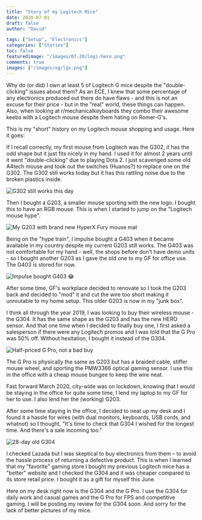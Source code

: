 ```yaml
---
title: "Story of my Logitech Mice"
date: 2020-07-01
draft: false
author: "David"

tags: ["Setup", "Electronics"]
categories: ["Stories"]
toc: false
featuredimage: "/images/07-20/logi-hero.png"
comments: true
images: ["/images/og/lgs.png"]
---
```


Why do (or did) I own at least 5 of Logitech G mice despite the "double-clicking" issues about them? As an ECE, I knew that some percentage of any electronics produced out there do have flaws - and this is not an excuse for their price - but in the "real" world, these things can happen. Also, when looking at r/mechanicalkeyboards they combo their awesome keebs with a Logitech mouse despite them hating on Romer-G's.
 
This is my "short" history on my Logitech mouse shopping and usage. Here it goes:

If I recall correctly, my first mouse from Logitech was the G302, it has the odd shape but it just fits nicely in my hand. I used it for almost 2 years until it went "double-clicking" due to playing Dota 2. I just scavenged some old A4tech mouse and took out the switches (Huanos?) to replace one on the G302. The G302 still works today but it has this rattling noise due to the broken plastics inside.

![G302 still works this day](/images/07-20/g302.jpg?h=420&q=100&format=jpg)

Then I bought a G203, a smaller mouse sporting with the new logo. I bought this to have an RGB mouse. This is when I started to jump on the "Logitech mouse hype".

![My G203 with brand new HyperX Fury mouse mat](/images/07-20/g203.jpg?h=420&q=100&format=jpg)
 
Being on the "hype train", I impulse bought a G403 when it became available in my country despite my current G203 still works. The G403 was not comfortable for my hand - well, the shops before don't have demo units - so I bought another G203 as I gave the old one to my GF for office use. The G403 is stored for now.

![Impulse bought G403 😂](/images/07-20/g403.jpg?h=420&q=100&format=jpg)

After some time, GF's workplace decided to renovate so I took the G203 back and decided to "mod" it and cut the wire too short making it unroutable to my home setup. This older G203 is now in my "junk box".
 
I think all through the year 2019, I was looking to buy their wireless mouse - the G304. It has the same shape as the G203 and has the new HERO sensor. And that one time when I decided to finally buy one, I first asked a salesperson if there were any Logitech promos and I was told that the G Pro was 50% off. Without hesitation, I bought it instead of the G304.

![Half-priced G Pro, not a bad buy](/images/07-20/gpro.jpg?h=420&q=100&format=jpg)
 
The G Pro is physically the same as G203 but has a braided cable, stiffer mouse wheel, and sporting the PMW3366 optical gaming sensor. I use this in the office with a cheap mouse bungee to keep the wire neat.
 
Fast forward March 2020, city-wide was on lockdown, knowing that I would be staying in the office for quite some time, I lend my laptop to my GF for her to use. I also lend her the (working) G203.

After some time staying in the office, I decided to neat up my desk and I found it a hassle for wires (with dual monitors, keyboards, USB cords, and whatnot) so I thought, "It's time to check that G304 I wished for the longest time. And there's a sale incoming too."

![28-day old G304](/images/07-20/g304.jpg?h=420&q=100&format=jpg)

 
I checked Lazada but I was skeptical to buy electronics from them – to avoid the hassle process of returning a defective product. This is when I learned that my "favorite" gaming store I bought my previous Logitech mice has a "better" website and I checked the G304 and it was cheaper compared to its store retail price. I bought it as a gift for myself this June.

Here on my desk right now is the G304 and the G Pro. I use the G304 for daily work and casual games and the G Pro for FPS and competitive gaming. I will be posting my review for the G304 soon. And sorry for the lack of better pictures of my mice.


